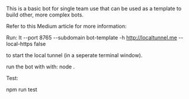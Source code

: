 This is a basic bot for single team use that can be used as a template to build other, more complex bots.

Refer to this Medium article for more information:

Run:
lt --port 8765 --subdomain bot-template -h http://localtunnel.me --local-https false

to start the local tunnel (in a seperate terminal window).

run the bot with with:
    node .

Test:

npm run test